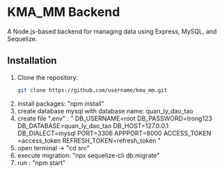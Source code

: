# KMA_MM Backend

A Node.js-based backend for managing data using Express, MySQL, and Sequelize.

## Installation

1. Clone the repository:
   ```bash
   git clone https://github.com/username/kma_mm.git
   ```
2. install packages: "npm install"
3. create database mysql with database name: quan_ly_dao_tao
4. create file ".env" :
   "
   DB_USERNAME=root
   DB_PASSWORD=trong123
   DB_DATABASE=quan_ly_dao_tao
   DB_HOST=127.0.0.1
   DB_DIALECT=mysql
   PORT=3306
   APPPORT=8000
   ACCESS_TOKEN =access_token
   REFRESH_TOKEN=refresh_token
   "
5. open terminal -> "cd src"
6. execute migration: "npx sequelize-cli db:migrate"
7. run : "npm start"
